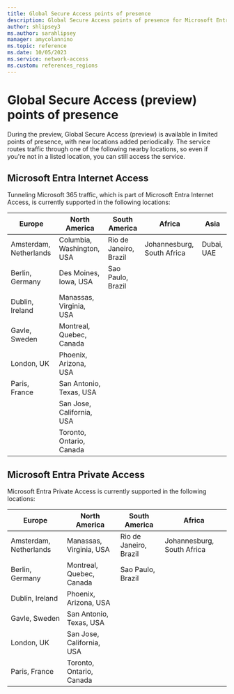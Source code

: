 ```yaml
---
title: Global Secure Access points of presence
description: Global Secure Access points of presence for Microsoft Entra Internet and Microsoft Entra Private Access.
author: shlipsey3
ms.author: sarahlipsey
manager: amycolannino
ms.topic: reference
ms.date: 10/05/2023
ms.service: network-access
ms.custom: references_regions
---
```

# Global Secure Access (preview) points of presence

During the preview, Global Secure Access (preview) is available in limited points of presence, with new locations added periodically. The service routes traffic through one of the following nearby locations, so even if you're not in a listed location, you can still access the service.

## Microsoft Entra Internet Access

Tunneling Microsoft 365 traffic, which is part of Microsoft Entra Internet Access, is currently supported in the following locations:

| Europe | North America | South America | Africa | Asia |
|---|---|---|---|---|
| Amsterdam, Netherlands | Columbia, Washington, USA | Rio de Janeiro, Brazil | Johannesburg, South Africa | Dubai, UAE|
| Berlin, Germany | Des Moines, Iowa, USA | Sao Paulo, Brazil | | |
| Dublin, Ireland | Manassas, Virginia, USA | | | |
| Gavle, Sweden | Montreal, Quebec, Canada | | | |
| London, UK | Phoenix, Arizona, USA | | | |
| Paris, France | San Antonio, Texas, USA | | | |
| | San Jose, California, USA | | | |
| | Toronto, Ontario, Canada | | | |

## Microsoft Entra Private Access

Microsoft Entra Private Access is currently supported in the following locations:

| Europe | North America | South America | Africa |
|---|---|---|---|
| Amsterdam, Netherlands |Manassas, Virginia, USA  | Rio de Janeiro, Brazil | Johannesburg, South Africa |
| Berlin, Germany | Montreal, Quebec, Canada | Sao Paulo, Brazil | |
| Dublin, Ireland |Phoenix, Arizona, USA| | |
| Gavle, Sweden | San Antonio, Texas, USA | | |
| London, UK | San Jose, California, USA | | |
| Paris, France | Toronto, Ontario, Canada | | |